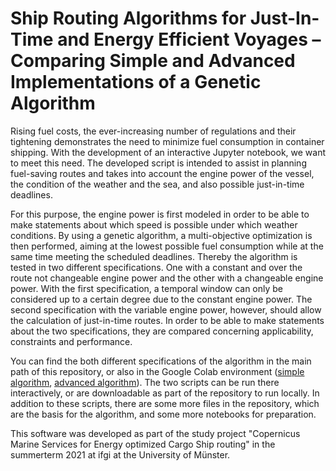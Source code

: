 # Ship Routing Algorithms for Just-In-Time and Energy Efficient Voyages – Comparing Simple and Advanced Implementations of a Genetic Algorithm

Rising fuel costs, the ever-increasing number of regulations and their tightening demonstrates the need to minimize fuel consumption in container shipping. With the development of an interactive Jupyter notebook, we want to meet this need. The developed script is intended to assist in planning fuel-saving routes and takes into account the engine power of the vessel, the condition of the weather and the sea, and also possible just-in-time deadlines. 

For this purpose, the engine power is first modeled in order to be able to make statements about which speed is possible under which weather conditions. By using a genetic algorithm, a multi-objective optimization is then performed, aiming at the lowest possible fuel consumption while at the same time meeting the scheduled deadlines. Thereby the algorithm is tested in two different specifications. One with a constant and over the route not changeable engine power and the other with a changeable engine power. With the first specification, a temporal window can only be considered up to a certain degree due to the constant engine power. The second specification with the variable engine power, however, should allow the calculation of just-in-time routes. In order to be able to make statements about the two specifications, they are compared concerning applicability, constraints and performance. 

You can find the both different specifications of the algorithm in the main path of this repository, or also in the Google Colab environment ([simple algorithm](https://drive.google.com/file/d/1QrRJWd1SI-4rbmLsx19NNWkL_KpcW-HI/view?usp=sharing), [advanced algorithm](https://drive.google.com/file/d/1Z9NRGjNQhzFDFrzukAmwxJOnZCo1QtSM/view?usp=sharing)). The two scripts can be run there interactively, or are downloadable as part of the repository to run locally. 
In addition to these scripts, there are some more files in the repository, which are the basis for the algorithm, and some more notebooks for preparation. 

This software was developed as part of the study project "Copernicus Marine Services for Energy optimized Cargo Ship routing" in the summerterm 2021 at ifgi at the University of Münster.
